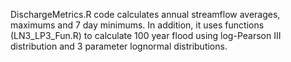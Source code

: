 DischargeMetrics.R code calculates annual streamflow averages, maximums and 7 day minimums. In addition, it uses functions (LN3_LP3_Fun.R) to calculate 100 year flood using log-Pearson III distribution and 3 parameter lognormal distributions. 
